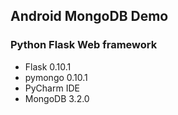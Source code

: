 ## Android MongoDB Demo
### Python Flask Web framework
 - Flask 0.10.1
 - pymongo 0.10.1
 - PyCharm IDE
 - MongoDB 3.2.0
